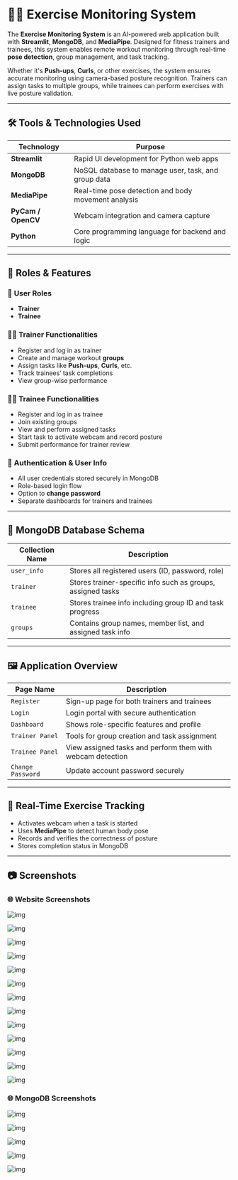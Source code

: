 # 🏋️‍♂️ Exercise Monitoring System

The **Exercise Monitoring System** is an AI-powered web application built with **Streamlit**, **MongoDB**, and **MediaPipe**. Designed for fitness trainers and trainees, this system enables remote workout monitoring through real-time **pose detection**, group management, and task tracking.

Whether it's **Push-ups**, **Curls**, or other exercises, the system ensures accurate monitoring using camera-based posture recognition. Trainers can assign tasks to multiple groups, while trainees can perform exercises with live posture validation.

---

## 🛠️ Tools & Technologies Used

| Technology       | Purpose                                            |
|------------------|----------------------------------------------------|
| **Streamlit**    | Rapid UI development for Python web apps          |
| **MongoDB**      | NoSQL database to manage user, task, and group data|
| **MediaPipe**    | Real-time pose detection and body movement analysis|
| **PyCam / OpenCV**| Webcam integration and camera capture             |
| **Python**       | Core programming language for backend and logic    |

---

## 🔑 Roles & Features

### 👤 **User Roles**

- **Trainer**
- **Trainee**

### 🧑‍🏫 **Trainer Functionalities**
- Register and log in as trainer
- Create and manage workout **groups**
- Assign tasks like **Push-ups**, **Curls**, etc.
- Track trainees’ task completions
- View group-wise performance

### 🧑‍💼 **Trainee Functionalities**
- Register and log in as trainee
- Join existing groups
- View and perform assigned tasks
- Start task to activate webcam and record posture
- Submit performance for trainer review

### 🔐 **Authentication & User Info**
- All user credentials stored securely in MongoDB
- Role-based login flow
- Option to **change password**
- Separate dashboards for trainers and trainees

---

## 🧱 MongoDB Database Schema

| Collection Name | Description                                                       |
|------------------|-------------------------------------------------------------------|
| `user_info`      | Stores all registered users (ID, password, role)                  |
| `trainer`        | Stores trainer-specific info such as groups, assigned tasks       |
| `trainee`        | Stores trainee info including group ID and task progress          |
| `groups`         | Contains group names, member list, and assigned task info         |

---

## 🖼️ Application Overview

| Page Name          | Description                                                  |
|--------------------|--------------------------------------------------------------|
| `Register`         | Sign-up page for both trainers and trainees                  |
| `Login`            | Login portal with secure authentication                      |
| `Dashboard`        | Shows role-specific features and profile                     |
| `Trainer Panel`    | Tools for group creation and task assignment                 |
| `Trainee Panel`    | View assigned tasks and perform them with webcam detection   |
| `Change Password`  | Update account password securely                             |

---

## 🧪 Real-Time Exercise Tracking

- Activates webcam when a task is started
- Uses **MediaPipe** to detect human body pose
- Records and verifies the correctness of posture
- Stores completion status in MongoDB

---

## 📷 Screenshots

### 🌐 Website Screenshots 

![img](https://github.com/Rajkumar-dataanalyst/Exercise_Monitor_System/blob/main/Screenshot-1.png?raw=true)

![img](https://github.com/Rajkumar-dataanalyst/Exercise_Monitor_System/blob/main/Screenshot-2.png?raw=true)

![img](https://github.com/Rajkumar-dataanalyst/Exercise_Monitor_System/blob/main/Screenshot-3.png?raw=true)

![img](https://github.com/Rajkumar-dataanalyst/Exercise_Monitor_System/blob/main/Screenshot-4.png?raw=true)

![img](https://github.com/Rajkumar-dataanalyst/Exercise_Monitor_System/blob/main/Screenshot-5.png?raw=true)

![img](https://github.com/Rajkumar-dataanalyst/Exercise_Monitor_System/blob/main/Screenshot-6.png?raw=true)

![img](https://github.com/Rajkumar-dataanalyst/Exercise_Monitor_System/blob/main/Screenshot-8.png?raw=true)

![img](https://github.com/Rajkumar-dataanalyst/Exercise_Monitor_System/blob/main/Screenshot-9.png?raw=true)

![img](https://github.com/Rajkumar-dataanalyst/Exercise_Monitor_System/blob/main/Screenshot-10.png?raw=true)

![img](https://github.com/Rajkumar-dataanalyst/Exercise_Monitor_System/blob/main/Screenshot-11.png?raw=true)

![img](https://github.com/Rajkumar-dataanalyst/Exercise_Monitor_System/blob/main/Screenshot-12.png?raw=true)

![img](https://github.com/Rajkumar-dataanalyst/Exercise_Monitor_System/blob/main/Screenshot-13.png?raw=true)

![img](https://github.com/Rajkumar-dataanalyst/Exercise_Monitor_System/blob/main/Excercise_Screenshot.png?raw=true)


### 🌐 MongoDB Screenshots 

![img](https://github.com/Rajkumar-dataanalyst/Exercise_Monitor_System/blob/main/MongoDB_Main_Page.png?raw=true)

![img](https://github.com/Rajkumar-dataanalyst/Exercise_Monitor_System/blob/main/MongoDB_Groups_Page.png?raw=true)

![img](https://github.com/Rajkumar-dataanalyst/Exercise_Monitor_System/blob/main/MongoDB_Trainee_Page.png?raw=true)

![img](https://github.com/Rajkumar-dataanalyst/Exercise_Monitor_System/blob/main/MongoDB_Trainer_page.png?raw=true)

![img](https://github.com/Rajkumar-dataanalyst/Exercise_Monitor_System/blob/main/MongoDB_user_info_Page.png?raw=true)

